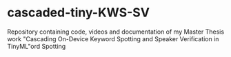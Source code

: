 # cascaded-tiny-KWS-SV
Repository containing code, videos and documentation of my Master Thesis work "Cascading On-Device Keyword Spotting and Speaker Verification in TinyML"ord Spotting
